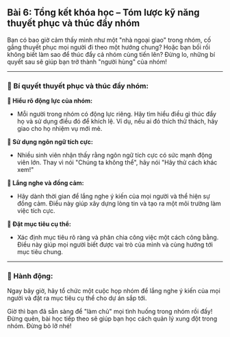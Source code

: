 ## Bài 6: Tổng kết khóa học – Tóm lược kỹ năng thuyết phục và thúc đẩy nhóm

Bạn có bao giờ cảm thấy mình như một "nhà ngoại giao" trong nhóm, cố gắng thuyết phục mọi người đi theo một hướng chung? Hoặc bạn bối rối không biết làm sao để thúc đẩy cả nhóm cùng tiến lên? Đừng lo, những bí quyết sau sẽ giúp bạn trở thành "người hùng" của nhóm!

---

### 📌 Bí quyết thuyết phục và thúc đẩy nhóm:

**🔹 Hiểu rõ động lực của nhóm:**
- Mỗi người trong nhóm có động lực riêng. Hãy tìm hiểu điều gì thúc đẩy họ và sử dụng điều đó để khích lệ. Ví dụ, nếu ai đó thích thử thách, hãy giao cho họ nhiệm vụ mới mẻ.

**🔹 Sử dụng ngôn ngữ tích cực:**
- Nhiều sinh viên nhận thấy rằng ngôn ngữ tích cực có sức mạnh động viên lớn. Thay vì nói "Chúng ta không thể", hãy nói "Hãy thử cách khác xem!"

**🔹 Lắng nghe và đồng cảm:**
- Hãy dành thời gian để lắng nghe ý kiến của mọi người và thể hiện sự đồng cảm. Điều này giúp xây dựng lòng tin và tạo ra một môi trường làm việc tích cực.

**🔹 Đặt mục tiêu cụ thể:**
- Xác định mục tiêu rõ ràng và phân chia công việc một cách công bằng. Điều này giúp mọi người biết được vai trò của mình và cùng hướng tới mục tiêu chung.

---

### 🚀 Hành động:

Ngay bây giờ, hãy tổ chức một cuộc họp nhóm để lắng nghe ý kiến của mọi người và đặt ra mục tiêu cụ thể cho dự án sắp tới.

Giờ thì bạn đã sẵn sàng để "làm chủ" mọi tình huống trong nhóm rồi đấy! Đừng quên, bài học tiếp theo sẽ giúp bạn học cách quản lý xung đột trong nhóm. Đừng bỏ lỡ nhé!